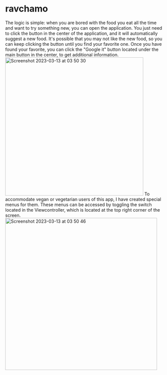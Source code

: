 # ravchamo

The logic is simple: when you are bored with the food you eat all the time and want to try something new, you can open the application. You just need to click the button in the center of the application, and it will automatically suggest a new food. It's possible that you may not like the new food, so you can keep clicking the button until you find your favorite one. Once you have found your favorite, you can click the "Google it" button located under the main button in the center, to get additional information.
<img width="440" alt="Screenshot 2023-03-13 at 03 50 30" src="https://user-images.githubusercontent.com/52964218/224581896-88e6f9e0-daef-4b8f-bfe4-300d3212fd04.png">
To accommodate vegan or vegetarian users of this app, I have created special menus for them. These menus can be accessed by toggling the switch located in the Viewcontroller, which is located at the top right corner of the screen.
<img width="484" alt="Screenshot 2023-03-13 at 03 50 46" src="https://user-images.githubusercontent.com/52964218/224581903-6b15859b-cd9d-40fe-a43a-8b76a104c70b.png">
